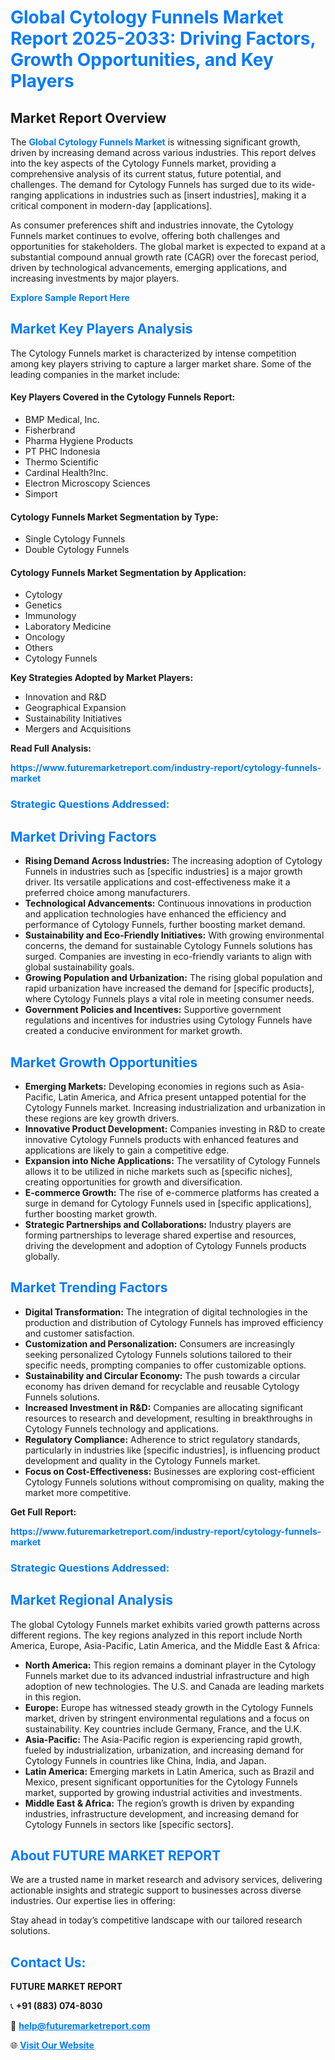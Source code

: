 <h1 style="color: #007BFF;">Global Cytology Funnels Market Report 2025-2033: Driving Factors, Growth Opportunities, and Key Players</h1>

<section id="overview">
<h2>Market Report Overview</h2>
<p>The <a href="https://www.futuremarketreport.com/industry-report/cytology-funnels-market" style="color: #007BFF; text-decoration: none;"><strong>Global Cytology Funnels Market</strong></a> is witnessing significant growth, driven by increasing demand across various industries. This report delves into the key aspects of the Cytology Funnels market, providing a comprehensive analysis of its current status, future potential, and challenges. The demand for Cytology Funnels has surged due to its wide-ranging applications in industries such as [insert industries], making it a critical component in modern-day [applications].</p>
<p>As consumer preferences shift and industries innovate, the Cytology Funnels market continues to evolve, offering both challenges and opportunities for stakeholders. The global market is expected to expand at a substantial compound annual growth rate (CAGR) over the forecast period, driven by technological advancements, emerging applications, and increasing investments by major players.</p>
</section>

<section id="overview">
<p><a href="https://www.futuremarketreport.com/request-sample/reportId=122394" style="color: #007BFF; text-decoration: none;"><strong>Explore Sample Report Here</strong></a></p>
</section>

<section id="key-players">
<h2 style="color: #007BFF;">Market Key Players Analysis</h2>
<p>The Cytology Funnels market is characterized by intense competition among key players striving to capture a larger market share. Some of the leading companies in the market include:</p>
<h4>Key Players Covered in the Cytology Funnels Report:</h4>
<ul><li>BMP Medical, Inc.</li><li>Fisherbrand</li><li>Pharma Hygiene Products</li><li>PT PHC Indonesia</li><li>Thermo Scientific</li><li>Cardinal Health?Inc.</li><li>Electron Microscopy Sciences</li><li>Simport</li></ul>
<h4>Cytology Funnels Market Segmentation by Type:</h4>
<ul><li>Single Cytology Funnels</li><li>Double Cytology Funnels</li></ul>

<h4>Cytology Funnels Market Segmentation by Application:</h4>
<ul><li>Cytology</li><li>Genetics</li><li>Immunology</li><li>Laboratory Medicine</li><li>Oncology</li><li>Others</li><li>Cytology Funnels</li></ul>
<p><strong>Key Strategies Adopted by Market Players:</strong></p>
<ul>
<li>Innovation and R&D</li>
<li>Geographical Expansion</li>
<li>Sustainability Initiatives</li>
<li>Mergers and Acquisitions</li>
</ul>
</section>

<section>
<p><strong>Read Full Analysis: </strong></p><a href="https://www.futuremarketreport.com/industry-report/cytology-funnels-market" style="color: #007BFF; text-decoration: none;"><strong>https://www.futuremarketreport.com/industry-report/cytology-funnels-market</strong></a>
<h3 style="color: #007BFF;">Strategic Questions Addressed:</h3>
</section>

<section id="driving-factors">
<h2 style="color: #007BFF;">Market Driving Factors</h2>
<ul>
<li><strong>Rising Demand Across Industries:</strong> The increasing adoption of Cytology Funnels in industries such as [specific industries] is a major growth driver. Its versatile applications and cost-effectiveness make it a preferred choice among manufacturers.</li>
<li><strong>Technological Advancements:</strong> Continuous innovations in production and application technologies have enhanced the efficiency and performance of Cytology Funnels, further boosting market demand.</li>
<li><strong>Sustainability and Eco-Friendly Initiatives:</strong> With growing environmental concerns, the demand for sustainable Cytology Funnels solutions has surged. Companies are investing in eco-friendly variants to align with global sustainability goals.</li>
<li><strong>Growing Population and Urbanization:</strong> The rising global population and rapid urbanization have increased the demand for [specific products], where Cytology Funnels plays a vital role in meeting consumer needs.</li>
<li><strong>Government Policies and Incentives:</strong> Supportive government regulations and incentives for industries using Cytology Funnels have created a conducive environment for market growth.</li>
</ul>
</section>

<section id="growth-opportunities">
<h2 style="color: #007BFF;">Market Growth Opportunities</h2>
<ul>
<li><strong>Emerging Markets:</strong> Developing economies in regions such as Asia-Pacific, Latin America, and Africa present untapped potential for the Cytology Funnels market. Increasing industrialization and urbanization in these regions are key growth drivers.</li>
<li><strong>Innovative Product Development:</strong> Companies investing in R&D to create innovative Cytology Funnels products with enhanced features and applications are likely to gain a competitive edge.</li>
<li><strong>Expansion into Niche Applications:</strong> The versatility of Cytology Funnels allows it to be utilized in niche markets such as [specific niches], creating opportunities for growth and diversification.</li>
<li><strong>E-commerce Growth:</strong> The rise of e-commerce platforms has created a surge in demand for Cytology Funnels used in [specific applications], further boosting market growth.</li>
<li><strong>Strategic Partnerships and Collaborations:</strong> Industry players are forming partnerships to leverage shared expertise and resources, driving the development and adoption of Cytology Funnels products globally.</li>
</ul>
</section>

<section id="trending-factors">
<h2 style="color: #007BFF;">Market Trending Factors</h2>
<ul>
<li><strong>Digital Transformation:</strong> The integration of digital technologies in the production and distribution of Cytology Funnels has improved efficiency and customer satisfaction.</li>
<li><strong>Customization and Personalization:</strong> Consumers are increasingly seeking personalized Cytology Funnels solutions tailored to their specific needs, prompting companies to offer customizable options.</li>
<li><strong>Sustainability and Circular Economy:</strong> The push towards a circular economy has driven demand for recyclable and reusable Cytology Funnels solutions.</li>
<li><strong>Increased Investment in R&D:</strong> Companies are allocating significant resources to research and development, resulting in breakthroughs in Cytology Funnels technology and applications.</li>
<li><strong>Regulatory Compliance:</strong> Adherence to strict regulatory standards, particularly in industries like [specific industries], is influencing product development and quality in the Cytology Funnels market.</li>
<li><strong>Focus on Cost-Effectiveness:</strong> Businesses are exploring cost-efficient Cytology Funnels solutions without compromising on quality, making the market more competitive.</li>
</ul>
</section>

<section>
<p><strong>Get Full Report: </strong></p><a href="https://www.futuremarketreport.com/industry-report/cytology-funnels-market" style="color: #007BFF; text-decoration: none;"><strong>https://www.futuremarketreport.com/industry-report/cytology-funnels-market</strong></a>
<h3 style="color: #007BFF;">Strategic Questions Addressed:</h3>
</section>


<section id="regional-analysis">
<h2 style="color: #007BFF;">Market Regional Analysis</h2>
<p>The global Cytology Funnels market exhibits varied growth patterns across different regions. The key regions analyzed in this report include North America, Europe, Asia-Pacific, Latin America, and the Middle East & Africa:</p>
<ul>
<li><strong>North America:</strong> This region remains a dominant player in the Cytology Funnels market due to its advanced industrial infrastructure and high adoption of new technologies. The U.S. and Canada are leading markets in this region.</li>
<li><strong>Europe:</strong> Europe has witnessed steady growth in the Cytology Funnels market, driven by stringent environmental regulations and a focus on sustainability. Key countries include Germany, France, and the U.K.</li>
<li><strong>Asia-Pacific:</strong> The Asia-Pacific region is experiencing rapid growth, fueled by industrialization, urbanization, and increasing demand for Cytology Funnels in countries like China, India, and Japan.</li>
<li><strong>Latin America:</strong> Emerging markets in Latin America, such as Brazil and Mexico, present significant opportunities for the Cytology Funnels market, supported by growing industrial activities and investments.</li>
<li><strong>Middle East & Africa:</strong> The region’s growth is driven by expanding industries, infrastructure development, and increasing demand for Cytology Funnels in sectors like [specific sectors].</li>
</ul>
</section>

<footer>
<h2 style="color: #007BFF;">About FUTURE MARKET REPORT</h2>
<p>We are a trusted name in market research and advisory services, delivering actionable insights and strategic support to businesses across diverse industries. Our expertise lies in offering:</p>

<p>Stay ahead in today’s competitive landscape with our tailored research solutions.</p>

<h2 style="color: #007BFF;">Contact Us:</h2>
<p><strong>FUTURE MARKET REPORT</strong></p>
<p>📞 <strong>+91 (883) 074-8030</strong></p>
<p>📧 <strong><a href="mailto:help@futuremarketreport.com" style="color: #007BFF;">help@futuremarketreport.com</a></strong></p>
<p>🌐 <strong><a href="https://www.futuremarketreport.com/" style="color: #007BFF;">Visit Our Website</a></strong></p>
</footer>